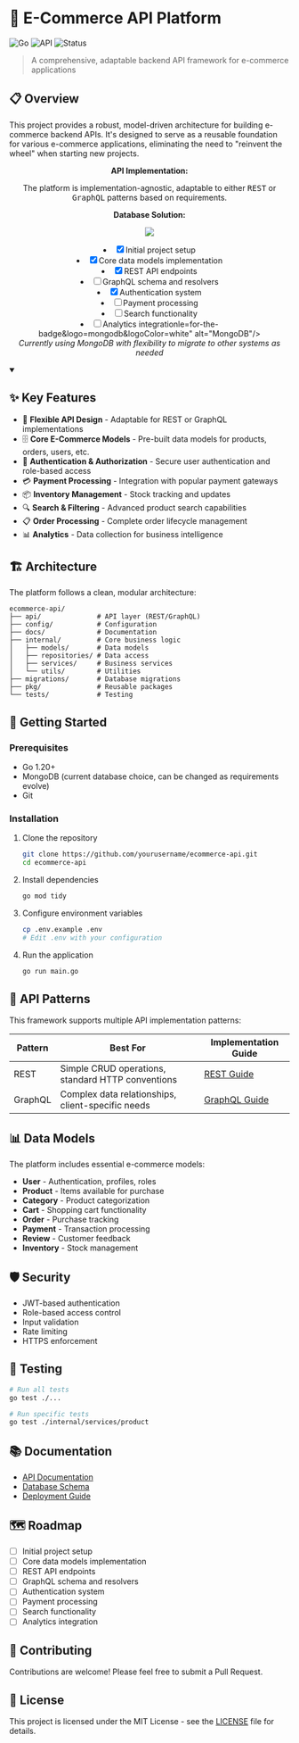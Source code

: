 # 🛒 E-Commerce API Platform

![Go](https://img.shields.io/badge/go-%2300ADD8.svg?style=for-the-badge&logo=go&logoColor=white)
![API](https://img.shields.io/badge/API-REST_|_GraphQL-green?style=for-the-badge)
![Status](https://img.shields.io/badge/Status-In_Development-yellow?style=for-the-badge)

> A comprehensive, adaptable backend API framework for e-commerce applications

## 📋 Overview

This project provides a robust, model-driven architecture for building e-commerce backend APIs. It's designed to serve as a reusable foundation for various e-commerce applications, eliminating the need to "reinvent the wheel" when starting new projects.

<div align="center">
  <p><strong>API Implementation:</strong></p>
  <p>The platform is implementation-agnostic, adaptable to either <kbd>REST</kbd> or <kbd>GraphQL</kbd> patterns based on requirements.</p>
  
  <p><strong>Database Solution:</strong></p>
  <p>
    <img src="https://img.shields.io/badge/MongoDB-4EA94B?sty   ## 🗺️ Roadmap
   
   - [x] Initial project setup
   - [x] Core data models implementation
   - [x] REST API endpoints
   - [ ] GraphQL schema and resolvers
   - [x] Authentication system
   - [ ] Payment processing
   - [ ] Search functionality
   - [ ] Analytics integrationle=for-the-badge&logo=mongodb&logoColor=white" alt="MongoDB"/>
    <br/>
    <em>Currently using MongoDB with flexibility to migrate to other systems as needed</em>
  </p>
</div>

<details open>
  <summary><h2>✨ Key Features</h2></summary>

  - 🔌 **Flexible API Design** - Adaptable for REST or GraphQL implementations
  - 🗄️ **Core E-Commerce Models** - Pre-built data models for products, orders, users, etc.
  - 🔐 **Authentication & Authorization** - Secure user authentication and role-based access
  - 💳 **Payment Processing** - Integration with popular payment gateways
  - 📦 **Inventory Management** - Stock tracking and updates
  - 🔍 **Search & Filtering** - Advanced product search capabilities
  - 📋 **Order Processing** - Complete order lifecycle management
  - 📊 **Analytics** - Data collection for business intelligence
</details>

## 🏗️ Architecture

The platform follows a clean, modular architecture:

```
ecommerce-api/
├── api/              # API layer (REST/GraphQL)
├── config/           # Configuration
├── docs/             # Documentation
├── internal/         # Core business logic
│   ├── models/       # Data models
│   ├── repositories/ # Data access
│   ├── services/     # Business services
│   └── utils/        # Utilities
├── migrations/       # Database migrations
├── pkg/              # Reusable packages
└── tests/            # Testing
```

## 🚀 Getting Started

### Prerequisites

- Go 1.20+
- MongoDB (current database choice, can be changed as requirements evolve)
- Git

### Installation

1. Clone the repository
   ```bash
   git clone https://github.com/yourusername/ecommerce-api.git
   cd ecommerce-api
   ```

2. Install dependencies
   ```bash
   go mod tidy
   ```

3. Configure environment variables
   ```bash
   cp .env.example .env
   # Edit .env with your configuration
   ```

4. Run the application
   ```bash
   go run main.go
   ```

## 🔄 API Patterns

This framework supports multiple API implementation patterns:

| Pattern  | Best For                                          | Implementation Guide          |
|----------|---------------------------------------------------|------------------------------|
| REST     | Simple CRUD operations, standard HTTP conventions  | [REST Guide](docs/rest.md)   |
| GraphQL  | Complex data relationships, client-specific needs  | [GraphQL Guide](docs/graphql.md) |

## 📊 Data Models

The platform includes essential e-commerce models:

- **User** - Authentication, profiles, roles
- **Product** - Items available for purchase
- **Category** - Product categorization
- **Cart** - Shopping cart functionality
- **Order** - Purchase tracking
- **Payment** - Transaction processing
- **Review** - Customer feedback
- **Inventory** - Stock management

## 🛡️ Security

- JWT-based authentication
- Role-based access control
- Input validation
- Rate limiting
- HTTPS enforcement

## 🧪 Testing

```bash
# Run all tests
go test ./...

# Run specific tests
go test ./internal/services/product
```

## 📚 Documentation

- [API Documentation](docs/api.md)
- [Database Schema](docs/schema.md)
- [Deployment Guide](docs/deployment.md)

## 🗺️ Roadmap

- [ ] Initial project setup
- [ ] Core data models implementation
- [ ] REST API endpoints
- [ ] GraphQL schema and resolvers
- [ ] Authentication system
- [ ] Payment processing
- [ ] Search functionality
- [ ] Analytics integration

## 🤝 Contributing

Contributions are welcome! Please feel free to submit a Pull Request.

## 📄 License

This project is licensed under the MIT License - see the [LICENSE](LICENSE) file for details.